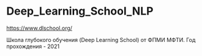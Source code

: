 # Deep_Learning_School_NLP

https://www.dlschool.org/  

Школа глубокого обучения (Deep Learning School) от ФПМИ МФТИ. Год прохождения - 2021
